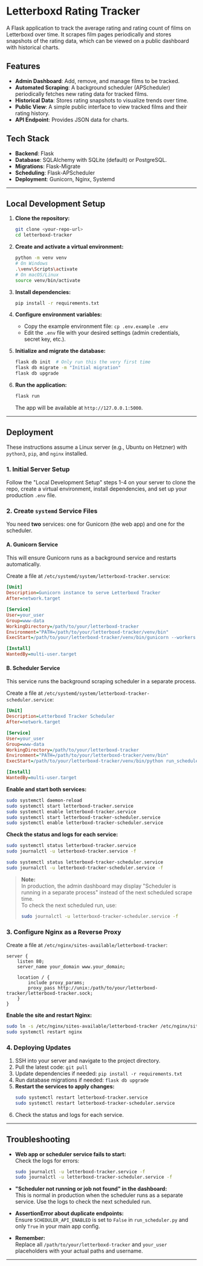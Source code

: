 # Letterboxd Rating Tracker

A Flask application to track the average rating and rating count of films on Letterboxd over time. It scrapes film pages periodically and stores snapshots of the rating data, which can be viewed on a public dashboard with historical charts.

## Features

-   **Admin Dashboard**: Add, remove, and manage films to be tracked.
-   **Automated Scraping**: A background scheduler (APScheduler) periodically fetches new rating data for tracked films.
-   **Historical Data**: Stores rating snapshots to visualize trends over time.
-   **Public View**: A simple public interface to view tracked films and their rating history.
-   **API Endpoint**: Provides JSON data for charts.

## Tech Stack

-   **Backend**: Flask
-   **Database**: SQLAlchemy with SQLite (default) or PostgreSQL.
-   **Migrations**: Flask-Migrate
-   **Scheduling**: Flask-APScheduler
-   **Deployment**: Gunicorn, Nginx, Systemd

---

## Local Development Setup

1.  **Clone the repository:**
    ```bash
    git clone <your-repo-url>
    cd letterboxd-tracker
    ```

2.  **Create and activate a virtual environment:**
    ```bash
    python -m venv venv
    # On Windows
    .\venv\Scripts\activate
    # On macOS/Linux
    source venv/bin/activate
    ```

3.  **Install dependencies:**
    ```bash
    pip install -r requirements.txt
    ```

4.  **Configure environment variables:**
    -   Copy the example environment file: `cp .env.example .env`
    -   Edit the `.env` file with your desired settings (admin credentials, secret key, etc.).

5.  **Initialize and migrate the database:**
    ```bash
    flask db init  # Only run this the very first time
    flask db migrate -m "Initial migration"
    flask db upgrade
    ```

6.  **Run the application:**
    ```bash
    flask run
    ```
    The app will be available at `http://127.0.0.1:5000`.

---

## Deployment

These instructions assume a Linux server (e.g., Ubuntu on Hetzner) with `python3`, `pip`, and `nginx` installed.

### 1. Initial Server Setup

Follow the "Local Development Setup" steps 1-4 on your server to clone the repo, create a virtual environment, install dependencies, and set up your production `.env` file.

### 2. Create `systemd` Service Files

You need **two** services: one for Gunicorn (the web app) and one for the scheduler.

#### A. Gunicorn Service

This will ensure Gunicorn runs as a background service and restarts automatically.

Create a file at `/etc/systemd/system/letterboxd-tracker.service`:
```ini
[Unit]
Description=Gunicorn instance to serve Letterboxd Tracker
After=network.target

[Service]
User=your_user
Group=www-data
WorkingDirectory=/path/to/your/letterboxd-tracker
Environment="PATH=/path/to/your/letterboxd-tracker/venv/bin"
ExecStart=/path/to/your/letterboxd-tracker/venv/bin/gunicorn --workers 3 --bind unix:letterboxd-tracker.sock -m 007 wsgi:app

[Install]
WantedBy=multi-user.target
```

#### B. Scheduler Service

This service runs the background scraping scheduler in a separate process.

Create a file at `/etc/systemd/system/letterboxd-tracker-scheduler.service`:
```ini
[Unit]
Description=Letterboxd Tracker Scheduler
After=network.target

[Service]
User=your_user
Group=www-data
WorkingDirectory=/path/to/your/letterboxd-tracker
Environment="PATH=/path/to/your/letterboxd-tracker/venv/bin"
ExecStart=/path/to/your/letterboxd-tracker/venv/bin/python run_scheduler.py

[Install]
WantedBy=multi-user.target
```

**Enable and start both services:**
```bash
sudo systemctl daemon-reload
sudo systemctl start letterboxd-tracker.service
sudo systemctl enable letterboxd-tracker.service
sudo systemctl start letterboxd-tracker-scheduler.service
sudo systemctl enable letterboxd-tracker-scheduler.service
```

**Check the status and logs for each service:**
```bash
sudo systemctl status letterboxd-tracker.service
sudo journalctl -u letterboxd-tracker.service -f

sudo systemctl status letterboxd-tracker-scheduler.service
sudo journalctl -u letterboxd-tracker-scheduler.service -f
```

> **Note:**  
> In production, the admin dashboard may display "Scheduler is running in a separate process" instead of the next scheduled scrape time.  
> To check the next scheduled run, use:
> ```bash
> sudo journalctl -u letterboxd-tracker-scheduler.service -f
> ```

### 3. Configure Nginx as a Reverse Proxy

Create a file at `/etc/nginx/sites-available/letterboxd-tracker`:
```nginx
server {
    listen 80;
    server_name your_domain www.your_domain;

    location / {
        include proxy_params;
        proxy_pass http://unix:/path/to/your/letterboxd-tracker/letterboxd-tracker.sock;
    }
}
```

**Enable the site and restart Nginx:**
```bash
sudo ln -s /etc/nginx/sites-available/letterboxd-tracker /etc/nginx/sites-enabled
sudo systemctl restart nginx
```

### 4. Deploying Updates

1.  SSH into your server and navigate to the project directory.
2.  Pull the latest code: `git pull`
3.  Update dependencies if needed: `pip install -r requirements.txt`
4.  Run database migrations if needed: `flask db upgrade`
5.  **Restart the services to apply changes:**
    ```bash
    sudo systemctl restart letterboxd-tracker.service
    sudo systemctl restart letterboxd-tracker-scheduler.service
    ```
6.  Check the status and logs for each service.

---

## Troubleshooting

- **Web app or scheduler service fails to start:**  
  Check the logs for errors:
  ```bash
  sudo journalctl -u letterboxd-tracker.service -f
  sudo journalctl -u letterboxd-tracker-scheduler.service -f
  ```
- **"Scheduler not running or job not found" in the dashboard:**  
  This is normal in production when the scheduler runs as a separate service. Use the logs to check the next scheduled run.
- **AssertionError about duplicate endpoints:**  
  Ensure `SCHEDULER_API_ENABLED` is set to `False` in `run_scheduler.py` and only `True` in your main app config.

- **Remember:**  
  Replace all `/path/to/your/letterboxd-tracker` and `your_user` placeholders with your actual paths and username.

---
